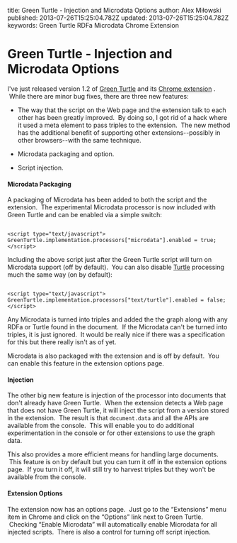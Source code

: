 title: Green Turtle - Injection and Microdata Options
author: Alex Miłowski
published: 2013-07-26T15:25:04.782Z
updated: 2013-07-26T15:25:04.782Z
keywords: Green Turtle
          RDFa
          Microdata
          Chrome Extension

# Green Turtle - Injection and Microdata Options

I've just released version 1.2 of [Green Turtle](https://code.google.com/p/green-turtle/) and its [Chrome extension](https://chrome.google.com/webstore/detail/green-turtle-rdfa/loggcajcfkpdeoaeihclldihfefijjam) .  While there are minor bug fixes, there are three new features:

  * The way that the script on the Web page and the extension talk to each other has been greatly improved.  By doing so, I got rid of a hack where it used a meta element to pass triples to the extension.  The new method has the additional benefit of supporting other extensions--possibly in other browsers--with the same technique.


  * Microdata packaging and option.


  * Script injection.


  
#### Microdata Packaging

A packaging of Microdata has been added to both the script and the extension.  The experimental Microdata processor is now included with Green Turtle and can be enabled via a simple switch:

```

<script type="text/javascript">
GreenTurtle.implementation.processors["microdata"].enabled = true;
</script>

```
Including the above script just after the Green Turtle script will turn on Microdata support (off by default).  You can also disable [Turtle](http://www.w3.org/TR/turtle/) processing much the same way (on by default): 

```

<script type="text/javascript">
GreenTurtle.implementation.processors["text/turtle"].enabled = false;
</script>

```
Any Microdata is turned into triples and added the the graph along with any RDFa or Turtle found in the document.  If the Microdata can't be turned into triples, it is just ignored.  It would be really nice if there was a specification for this but there really isn't as of yet.

Microdata is also packaged with the extension and is off by default.  You can enable this feature in the extension options page.

#### Injection

The other big new feature is injection of the processor into documents that don't already have Green Turtle.  When the extension detects a Web page that does not have Green Turtle, it will inject the script from a version stored in the extension.  The result is that `document.data` and all the APIs are available from the console.  This will enable you to do additional experimentation in the console or for other extensions to use the graph data. 

This also provides a more efficient means for handling large documents.  This feature is on by default but you can turn it off in the extension options page.  If you turn it off, it will still try to harvest triples but they won't be available from the console.

#### Extension Options

The extension now has an options page.  Just go to the  “Extensions” menu item in Chrome and click on the  “Options” link next to Green Turtle.  Checking  “Enable Microdata” will automatically enable Microdata for all injected scripts.  There is also a control for turning off script injection. 




